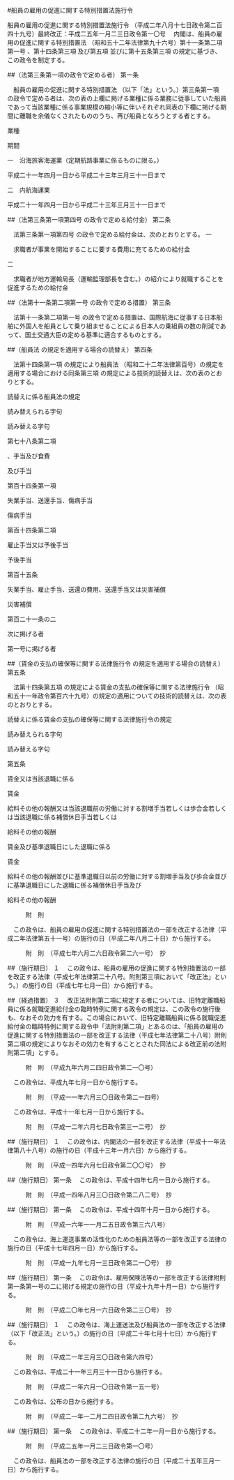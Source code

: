 #船員の雇用の促進に関する特別措置法施行令



船員の雇用の促進に関する特別措置法施行令
（平成二年八月十七日政令第二百四十九号）最終改正：平成二五年一月二三日政令第一〇号
　内閣は、船員の雇用の促進に関する特別措置法
（昭和五十二年法律第九十六号）第十一条第二項第一号
、第十四条第三項
及び第五項
並びに第十五条第三項
の規定に基づき、この政令を制定する。

##（法第三条第一項の政令で定める者）
第一条

　船員の雇用の促進に関する特別措置法
（以下「法」という。）第三条第一項
の政令で定める者は、次の表の上欄に掲げる業種に係る業務に従事していた船員であって当該業種に係る事業規模の縮小等に伴いそれぞれ同表の下欄に掲げる期間に離職を余儀なくされたもののうち、再び船員となろうとする者とする。


業種

期間




一　沿海旅客海運業（定期航路事業に係るものに限る。）

平成二十一年四月一日から平成二十三年三月三十一日まで




二　内航海運業

平成二十一年四月一日から平成二十三年三月三十一日まで







##（法第三条第一項第四号
の政令で定める給付金）
第二条

　法第三条第一項第四号
の政令で定める給付金は、次のとおりとする。
一

　求職者が事業を開始することに要する費用に充てるための給付金

二

　求職者が地方運輸局長（運輸監理部長を含む。）の紹介により就職することを促進するための給付金




##（法第十一条第二項第一号
の政令で定める措置）
第三条

　法第十一条第二項第一号
の政令で定める措置は、国際航海に従事する日本船舶に外国人を船員として乗り組ませることによる日本人の乗組員の数の削減であって、国土交通大臣の定める基準に適合するものとする。



##（船員法
の規定を適用する場合の読替え） 
第四条

　法第十四条第一項
の規定により船員法
（昭和二十二年法律第百号）の規定を適用する場合における同条第三項
の規定による技術的読替えは、次の表のとおりとする。


読替えに係る船員法の規定

読み替えられる字句

読み替える字句




第七十八条第二項

、手当及び食費

及び手当




第百十四条第一項

失業手当、送還手当、傷病手当

傷病手当




第百十四条第二項

雇止手当又は予後手当

予後手当




第百十五条

失業手当、雇止手当、送還の費用、送還手当又は災害補償

災害補償




第百二十一条の二

次に掲げる者

第一号に掲げる者







##（賃金の支払の確保等に関する法律施行令
の規定を適用する場合の読替え）
第五条

　法第十四条第五項
の規定による賃金の支払の確保等に関する法律施行令
（昭和五十一年政令第百六十九号）の規定の適用についての技術的読替えは、次の表のとおりとする。


読替えに係る賃金の支払の確保等に関する法律施行令の規定

読み替えられる字句

読み替える字句




第五条

賃金又は当該退職に係る

賃金




給料その他の報酬又は当該退職前の労働に対する割増手当若しくは歩合金若しくは当該退職に係る補償休日手当若しくは

給料その他の報酬




賃金及び基準退職日にした退職に係る

賃金




給料その他の報酬並びに基準退職日以前の労働に対する割増手当及び歩合金並びに基準退職日にした退職に係る補償休日手当及び

給料その他の報酬








　　　附　則


　この政令は、船員の雇用の促進に関する特別措置法の一部を改正する法律（平成二年法律第五十一号）の施行の日（平成二年八月二十日）から施行する。


　　　附　則　（平成七年六月二六日政令第二六一号）　抄

##（施行期日）
１
　この政令は、船員の雇用の促進に関する特別措置法の一部を改正する法律（平成七年法律第二十八号。附則第三項において「改正法」という。）の施行の日（平成七年七月一日）から施行する。

##（経過措置）
３
　改正法附則第二項に規定する者については、旧特定離職船員に係る就職促進給付金の臨時特例に関する政令の規定は、この政令の施行後も、なおその効力を有する。この場合において、旧特定離職船員に係る就職促進給付金の臨時特例に関する政令中「法附則第二項」とあるのは、「船員の雇用の促進に関する特別措置法の一部を改正する法律（平成七年法律第二十八号）附則第二項の規定によりなおその効力を有することとされた同法による改正前の法附則第二項」とする。


　　　附　則　（平成九年六月二四日政令第二一〇号）


　この政令は、平成九年七月一日から施行する。


　　　附　則　（平成一一年六月三〇日政令第二一四号）


　この政令は、平成十一年七月一日から施行する。


　　　附　則　（平成一二年六月七日政令第三一二号）　抄

##（施行期日）
１
　この政令は、内閣法の一部を改正する法律（平成十一年法律第八十八号）の施行の日（平成十三年一月六日）から施行する。


　　　附　則　（平成一四年六月七日政令第二〇〇号）　抄


##（施行期日）
第一条
　この政令は、平成十四年七月一日から施行する。


　　　附　則　（平成一四年八月三〇日政令第二八二号）　抄


##（施行期日）
第一条
　この政令は、平成十四年十月一日から施行する。


　　　附　則　（平成一六年一一月二五日政令第三六八号）


　この政令は、海上運送事業の活性化のための船員法等の一部を改正する法律の施行の日（平成十七年四月一日）から施行する。


　　　附　則　（平成一九年七月一三日政令第二一〇号）　抄


##（施行期日）
第一条
　この政令は、雇用保険法等の一部を改正する法律附則第一条第一号の二に掲げる規定の施行の日（平成十九年十月一日）から施行する。


　　　附　則　（平成二〇年七月一六日政令第二三〇号）　抄

##（施行期日）
１
　この政令は、海上運送法及び船員法の一部を改正する法律（以下「改正法」という。）の施行の日（平成二十年七月十七日）から施行する。


　　　附　則　（平成二一年三月三〇日政令第六四号）


　この政令は、平成二十一年三月三十一日から施行する。


　　　附　則　（平成二一年六月一〇日政令第一五一号）


　この政令は、公布の日から施行する。


　　　附　則　（平成二一年一二月二四日政令第二九六号）　抄


##（施行期日）
第一条
　この政令は、平成二十二年一月一日から施行する。


　　　附　則　（平成二五年一月二三日政令第一〇号）


　この政令は、船員法の一部を改正する法律の施行の日（平成二十五年三月一日）から施行する。





